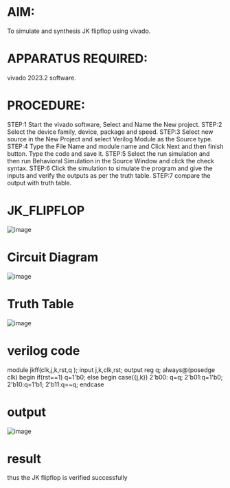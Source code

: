 # AIM: 
To simulate and synthesis JK flipflop  using vivado. 
# APPARATUS REQUIRED: 
vivado 2023.2 software. 
# PROCEDURE: 
STEP:1 Start the vivado software, Select and Name the New project. 
STEP:2 Select the device family, device, package and speed. 
STEP:3 Select new source in the New Project and select Verilog Module as the 
Source type. 
STEP:4 Type the File Name and module name and Click Next and then finish 
button. Type the code and save it. 
STEP:5 Select the run simulation and then run Behavioral Simulation in the 
Source Window and click the check syntax. 
STEP:6 Click the simulation to simulate the program and give the inputs and 
verify the outputs as per the truth table. 
STEP:7 compare the output with truth table.
# JK_FLIPFLOP
![image](https://github.com/RESMIRNAIR/JK_FLIPFLOP/assets/154305926/094e9d55-5f30-4984-90b9-dd51d5297974)
# Circuit Diagram
![image](https://github.com/RESMIRNAIR/JK_FLIPFLOP/assets/154305926/5b973ee8-9ee2-402d-8cba-1adfa2e4d5f2)
# Truth Table
![image](https://github.com/RESMIRNAIR/JK_FLIPFLOP/assets/154305926/04d4ff52-ae20-4e08-bd70-58137b129890)
# verilog code
module jkff(clk,j,k,rst,q ); 
input j,k,clk,rst; 
output reg q; 
always@(posedge clk) 
begin 
if(rst==1) 
q=1'b0; 
else 
begin 
case({j,k}) 
2'b00: q=q; 
2'b01:q=1'b0; 
2'b10:q=1'b1; 
2'b11:q=~q; 
endcase 
# output
![image](https://github.com/lathika024/JK_FLIPFLOP/assets/165888553/7e1db144-1e0d-4189-9809-257fa78ca300)
# result
thus the JK flipflop is verified successfully 
